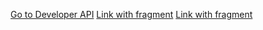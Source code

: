 <a href="/wiki/developers/developer-api">Go to Developer API</a>
[Link with fragment](wiki/getting-started/permissions#hats-gadgetsmenuhats)
<a href="wiki/getting-started/permissions#hats-gadgetsmenuhats">Link with fragment</a>